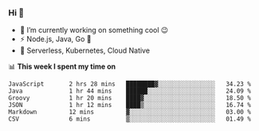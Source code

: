 ### Hi 👋

<!--
**nodejh/nodejh** is a ✨ _special_ ✨ repository because its `README.md` (this file) appears on your GitHub profile.

Here are some ideas to get you started:

- 🔭 I’m currently working on ...
- 🌱 I’m currently learning ...
- 👯 I’m looking to collaborate on ...
- 🤔 I’m looking for help with ...
- 💬 Ask me about ...
- 📫 How to reach me: ...
- 😄 Pronouns: ...
- ⚡ Fun fact: ...
-->

- 🔭 I’m currently working on something cool :wink:
- ⚡ Node.js, Java, Go :thought_balloon:
- 🤖 Serverless, Kubernetes, Cloud Native

📊 **This week I spent my time on**

<!--START_SECTION:waka-->

```text
JavaScript       2 hrs 28 mins   ████████▓░░░░░░░░░░░░░░░░   34.23 %
Java             1 hr 44 mins    ██████░░░░░░░░░░░░░░░░░░░   24.09 %
Groovy           1 hr 20 mins    ████▓░░░░░░░░░░░░░░░░░░░░   18.50 %
JSON             1 hr 12 mins    ████▒░░░░░░░░░░░░░░░░░░░░   16.74 %
Markdown         12 mins         ▓░░░░░░░░░░░░░░░░░░░░░░░░   03.00 %
CSV              6 mins          ▒░░░░░░░░░░░░░░░░░░░░░░░░   01.49 %
```

<!--END_SECTION:waka-->


<!--
:traffic_light: **Visitors**

![visitors](https://visitor-badge.glitch.me/badge?page_id=nodejh.nodejh)
-->
